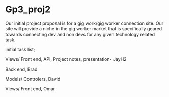 # Gp3_proj2

Our initial project proposal is for a gig work/gig worker connection site.
Our site will provide a niche in the gig worker market that is specifically geared towards connecting dev and non devs for any given technology related task.


initial task list;


Views/ Front end, API, Project notes, presentation- JayH2

Back end, Brad

Models/ Controlers, David

Views/ Front end, Omar
